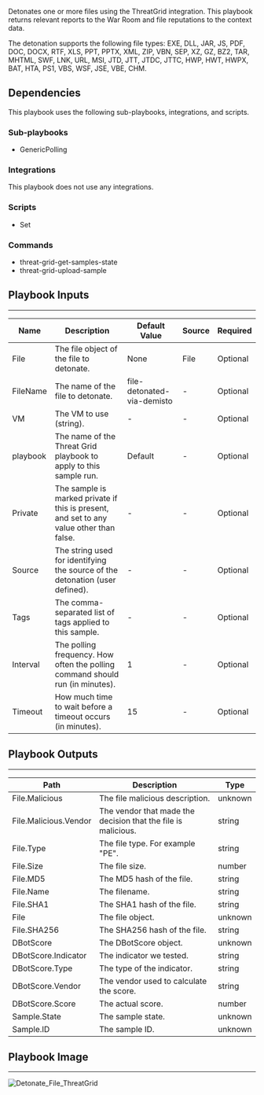 Detonates one or more files using the ThreatGrid integration. This playbook returns relevant reports to the War Room and file reputations to the context data. 

The detonation supports the following file types: EXE, DLL, JAR, JS, PDF, DOC, DOCX, RTF, XLS, PPT, PPTX, XML, ZIP, VBN, SEP, XZ, GZ, BZ2, TAR, MHTML, SWF, LNK, URL, MSI, JTD, JTT, JTDC, JTTC, HWP, HWT, HWPX, BAT, HTA, PS1, VBS, WSF, JSE, VBE, CHM.

## Dependencies
This playbook uses the following sub-playbooks, integrations, and scripts.

### Sub-playbooks
* GenericPolling

### Integrations
This playbook does not use any integrations.

### Scripts
* Set

### Commands
* threat-grid-get-samples-state
* threat-grid-upload-sample

## Playbook Inputs
---

| **Name** | **Description** | **Default Value** | **Source** | **Required** |
| --- | --- | --- | --- | --- |
| File | The file object of the file to detonate. | None | File | Optional |
| FileName | The name of the file to detonate. | file-detonated-via-demisto | - | Optional |
| VM | The VM to use (string). | - | - | Optional |
| playbook | The name of the Threat Grid playbook to apply to this sample run. | Default | - | Optional |
| Private | The sample is marked private if this is present, and set to any value other than false. | - | - | Optional |
| Source | The string used for identifying the source of the detonation (user defined). | - | - | Optional |
| Tags | The comma-separated list of tags applied to this sample. | - | - | Optional |
| Interval | The polling frequency. How often the polling command should run (in minutes). | 1 | - | Optional |
| Timeout | How much time to wait before a timeout occurs (in minutes). | 15 | - | Optional |

## Playbook Outputs
---

| **Path** | **Description** | **Type** |
| --- | --- | --- |
| File.Malicious | The file malicious description. | unknown |
| File.Malicious.Vendor | The vendor that made the decision that the file is malicious. | string |
| File.Type | The file type. For example "PE". | string |
| File.Size | The file size. | number |
| File.MD5 | The MD5 hash of the file. | string |
| File.Name | The filename. | string |
| File.SHA1 | The SHA1 hash of the file. | string |
| File | The file object. | unknown |
| File.SHA256 | The SHA256 hash of the file. | string |
| DBotScore | The DBotScore object. | unknown |
| DBotScore.Indicator | The indicator we tested. | string |
| DBotScore.Type | The type of the indicator. | string |
| DBotScore.Vendor | The vendor used to calculate the score. | string |
| DBotScore.Score | The actual score. | number |
| Sample.State | The sample state. | unknown |
| Sample.ID | The sample ID. | unknown |

## Playbook Image
---
![Detonate_File_ThreatGrid](../../doc_files/Detonate_File_ThreatGrid.png)
